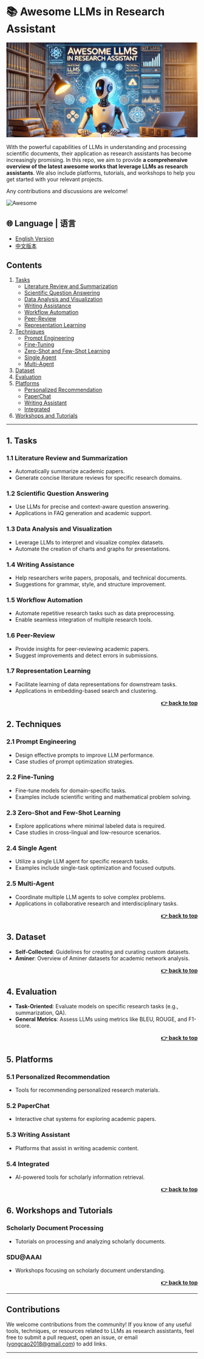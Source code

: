 # 📚 Awesome LLMs in Research Assistant

![](./img/logo.png)

With the powerful capabilities of LLMs in understanding and processing scientific documents, their application as research assistants has become increasingly promising. In this repo, we aim to provide **a comprehensive overview of the latest awesome works that leverage LLMs as research assistants**. We also include platforms, tutorials, and workshops to help you get started with your relevant projects.

Any contributions and discussions are welcome! 

![Awesome](https://img.shields.io/badge/Awesome-LLMs%20in%20Research%20Assistant-blue) 

## 🌐 Language | 语言

- [English Version](README.md)
- [中文版本](README_zh.md)

## Contents

1. [Tasks](#1-tasks)
   - [Literature Review and Summarization](#11-literature-review-and-summarization)   
   - [Scientific Question Answering](#12-scientific-question-answering)   
   - [Data Analysis and Visualization](#13-data-analysis-and-visualization)  
   - [Writing Assistance](#14-writing-assistance)   
   - [Workflow Automation](#15-workflow-automation) 
   - [Peer-Review](#16-peer-review)
   - [Representation Learning](#17-representation-learning)
2. [Techniques](#2-techniques)
   - [Prompt Engineering](#21-prompt-engineering)   
   - [Fine-Tuning](#22-fine-tuning)   
   - [Zero-Shot and Few-Shot Learning](#23-zero-shot-and-few-shot-learning)  
   - [Single Agent](#24-single-agent)   
   - [Multi-Agent](#25-multi-agent)  
3. [Dataset](#3-dataset)  
4. [Evaluation](#4-evaluation)  
5. [Platforms](#5-platforms)  
   - [Personalized Recommendation](#51-personalized-recommendation)  
   - [PaperChat](#52-paperchat)    
   - [Writing Assistant](#53-writing-assistant)   
   - [Integrated](#54-Integrated)
6. [Workshops and Tutorials](#6-workshops-and-tutorials)  

---

## 1. Tasks

### 1.1 Literature Review and Summarization
- Automatically summarize academic papers.
- Generate concise literature reviews for specific research domains.

### 1.2 Scientific Question Answering
- Use LLMs for precise and context-aware question answering.
- Applications in FAQ generation and academic support.

### 1.3 Data Analysis and Visualization
- Leverage LLMs to interpret and visualize complex datasets.
- Automate the creation of charts and graphs for presentations.

### 1.4 Writing Assistance
- Help researchers write papers, proposals, and technical documents.
- Suggestions for grammar, style, and structure improvement.

### 1.5 Workflow Automation
- Automate repetitive research tasks such as data preprocessing.
- Enable seamless integration of multiple research tools.

### 1.6 Peer-Review
- Provide insights for peer-reviewing academic papers.
- Suggest improvements and detect errors in submissions.

### 1.7 Representation Learning
- Facilitate learning of data representations for downstream tasks.
- Applications in embedding-based search and clustering.

<div align="right">
    <b><a href="#contents">👉 back to top</a></b>
</div>

## 2. Techniques

### 2.1 Prompt Engineering
- Design effective prompts to improve LLM performance.
- Case studies of prompt optimization strategies.

### 2.2 Fine-Tuning
- Fine-tune models for domain-specific tasks.
- Examples include scientific writing and mathematical problem solving.

### 2.3 Zero-Shot and Few-Shot Learning
- Explore applications where minimal labeled data is required.
- Case studies in cross-lingual and low-resource scenarios.

### 2.4 Single Agent
- Utilize a single LLM agent for specific research tasks.
- Examples include single-task optimization and focused outputs.

### 2.5 Multi-Agent
- Coordinate multiple LLM agents to solve complex problems.
- Applications in collaborative research and interdisciplinary tasks.

<div align="right">
    <b><a href="#contents">👉 back to top</a></b>
</div>

## 3. Dataset

- **Self-Collected**: Guidelines for creating and curating custom datasets.
- **Aminer**: Overview of Aminer datasets for academic network analysis.

<div align="right">
    <b><a href="#contents">👉 back to top</a></b>
</div>

## 4. Evaluation

- **Task-Oriented**: Evaluate models on specific research tasks (e.g., summarization, QA).
- **General Metrics**: Assess LLMs using metrics like BLEU, ROUGE, and F1-score.

<div align="right">
    <b><a href="#contents">👉 back to top</a></b>
</div>

## 5. Platforms

### 5.1 Personalized Recommendation
- Tools for recommending personalized research materials.

### 5.2 PaperChat
- Interactive chat systems for exploring academic papers.

### 5.3 Writing Assistant
- Platforms that assist in writing academic content.

### 5.4 Integrated
- AI-powered tools for scholarly information retrieval.

<div align="right">
    <b><a href="#contents">👉 back to top</a></b>
</div>

## 6. Workshops and Tutorials

### Scholarly Document Processing
- Tutorials on processing and analyzing scholarly documents.

### SDU@AAAI
- Workshops focusing on scholarly document understanding.

<div align="right">
    <b><a href="#contents">👉 back to top</a></b>
</div>

---

## Contributions

We welcome contributions from the community! If you know of any useful tools, techniques, or resources related to LLMs as research assistants, feel free to submit a pull request, open an issue, or email (yongcao2018@gmail.com) to add links.

---